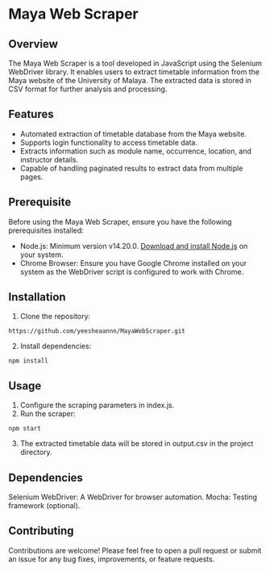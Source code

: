 # **Maya Web Scraper**
## Overview
The Maya Web Scraper is a tool developed in JavaScript using the Selenium WebDriver library. It enables users to extract timetable information from the Maya website of the University of Malaya. The extracted data is stored in CSV format for further analysis and processing.

## Features
- Automated extraction of timetable database from the Maya website.
- Supports login functionality to access timetable data.
- Extracts information such as module name, occurrence, location, and instructor details.
- Capable of handling paginated results to extract data from multiple pages.

## Prerequisite
Before using the Maya Web Scraper, ensure you have the following prerequisites installed:
- Node.js: Minimum version v14.20.0. [Download and install Node.js](https://nodejs.org/en/download/) on your system.
- Chrome Browser: Ensure you have Google Chrome installed on your system as the WebDriver script is configured to work with Chrome.

## Installation
1. Clone the repository:
```
https://github.com/yeesheaannn/MayaWebScraper.git
```
2. Install dependencies:
```
npm install
```

## Usage
1. Configure the scraping parameters in index.js.
2. Run the scraper:
```
npm start
```
3. The extracted timetable data will be stored in output.csv in the project directory.

## Dependencies
Selenium WebDriver: A WebDriver for browser automation.
Mocha: Testing framework (optional).

## Contributing
Contributions are welcome! Please feel free to open a pull request or submit an issue for any bug fixes, improvements, or feature requests.
